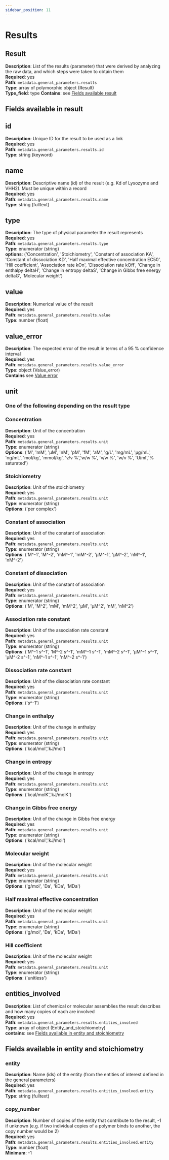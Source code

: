 ```yaml
---
sidebar_position: 11
---
```

# Results 

## Result

**Description**: List of the results (parameter) that were derived by analyzing the raw data, and which steps were taken to obtain them <br/>
**Required**: yes <br/>
**Path**: `metadata.general_parameters.results` <br/>
**Type**: array of polymorphic object (Result) <br/>
**Type_field**: type 
**Contains**: see [Fields available result](#fields-available-in-result)

## Fields available in result

## id 

**Description**: Unique ID for the result to be used as a link <br/>
**Required**: yes <br/>
**Path**: `metadata.general_parameters.results.id` <br/>
**Type**: string (keyword) <br/>

## name 

**Description**: Descriptive name (id) of the result (e.g. Kd of Lysozyme and VHH2). Must be unique within a record <br/>
**Required**: yes <br/>
**Path**: `metadata.general_parameters.results.name` <br/>
**Type**: string (fulltext) <br/>

## type

**Description**: The type of physical parameter the result represents <br/>
**Required**: yes <br/>
**Path**: `metadata.general_parameters.results.type` <br/>
**Type**: enumerator (string) <br/>
**options**: ('Concentration',
            'Stoichiometry',
            'Constant of association KA',
            'Constant of dissociation KD',
            'Half maximal effective concentration EC50',
            'Hill coefficient',
            'Association rate kOn',
            'Dissociation rate kOff',
            'Change in enthalpy deltaH',
            'Change in entropy deltaS',
            'Change in Gibbs free energy deltaG',
            'Molecular weight')

## value 

**Description**: Numerical value of the result <br/>
**Required**: yes <br/>
**Path**: `metadata.general_parameters.results.value` <br/>
**Type**: number (float) <br/>

## value_error

**Description**: The expected error of the result in terms of a 95 % confidence interval <br/>
**Required**: yes <br/>
**Path**: `metadata.general_parameters.results.value_error` <br/>
**Type**: object (Value_error) <br/>
**Contains** see [Value error](../reusable_elements/value_error.md)

## unit

### One of the following depending on the result type 

### Concentration 

**Description**: Unit of the concentration <br/>
**Required**: yes <br/>
**Path**: `metadata.general_parameters.results.unit` <br/>
**Type**: enumerator (string) <br/>
**Options**: ('M', 'mM', 'µM', 'nM', 'pM', 'fM', 'aM',
            'g/L', 'mg/mL', 'µg/mL', 'ng/mL',
            'mol/kg', 'mmol/kg',
            'v/v %','w/w %', 'v/w %', 'w/v %',
            'U/ml','% saturated')

### Stoichiometry 

**Description**: Unit of the stoichiometry<br/>
**Required**: yes <br/>
**Path**: `metadata.general_parameters.results.unit` <br/>
**Type**: enumerator (string) <br/>
**Options**: ('per complex')


### Constant of association 

**Description**: Unit of the constant of association<br/>
**Required**: yes <br/>
**Path**: `metadata.general_parameters.results.unit` <br/>
**Type**: enumerator (string) <br/>
**Options**: ('M^-1', 'M^-2',
              'mM^-1', 'mM^-2',
              'µM^-1', 'µM^-2',
              'nM^-1', 'nM^-2')

### Constant of dissociation 

**Description**: Unit of the constant of association<br/>
**Required**: yes <br/>
**Path**: `metadata.general_parameters.results.unit` <br/>
**Type**: enumerator (string) <br/>
**Options**: ('M', 'M^2',
            'mM', 'mM^2',
            'µM', 'µM^2',
            'nM', 'nM^2')

### Association rate constant

**Description**: Unit of the association rate constant <br/>
**Required**: yes <br/>
**Path**: `metadata.general_parameters.results.unit` <br/>
**Type**: enumerator (string) <br/>
**Options**: ('M^-1 s^-1', 'M^-2 s^-1',
            'mM^-1 s^-1', 'mM^-2 s^-1',
            'µM^-1 s^-1', 'µM^-2 s^-1',
            'nM^-1 s^-1', 'nM^-2 s^-1')


### Dissociation rate constant

**Description**: Unit of the dissociation rate constant <br/>
**Required**: yes <br/>
**Path**: `metadata.general_parameters.results.unit` <br/>
**Type**: enumerator (string) <br/>
**Options**: ('s^-1')

### Change in enthalpy

**Description**: Unit of the change in enthalpy <br/>
**Required**: yes <br/>
**Path**: `metadata.general_parameters.results.unit` <br/>
**Type**: enumerator (string) <br/>
**Options**: ('kcal/mol','kJ/mol')

### Change in entropy

**Description**: Unit of the change in entropy <br/>
**Required**: yes <br/>
**Path**: `metadata.general_parameters.results.unit` <br/>
**Type**: enumerator (string) <br/>
**Options**: ('kcal/molK','kJ/molK')

### Change in Gibbs free energy

**Description**: Unit of the change in Gibbs free energy <br/>
**Required**: yes <br/>
**Path**: `metadata.general_parameters.results.unit` <br/>
**Type**: enumerator (string) <br/>
**Options**: ('kcal/mol','kJ/mol')

### Molecular weight

**Description**: Unit of the molecular weight <br/>
**Required**: yes <br/>
**Path**: `metadata.general_parameters.results.unit` <br/>
**Type**: enumerator (string) <br/>
**Options**: ('g/mol', 'Da', 'kDa', 'MDa')

### Half maximal effective concentration 

**Description**: Unit of the molecular weight <br/>
**Required**: yes <br/>
**Path**: `metadata.general_parameters.results.unit` <br/>
**Type**: enumerator (string) <br/>
**Options**: ('g/mol', 'Da', 'kDa', 'MDa')

### Hill coefficient 

**Description**: Unit of the molecular weight <br/>
**Required**: yes <br/>
**Path**: `metadata.general_parameters.results.unit` <br/>
**Type**: enumerator (string) <br/>
**Options**: ('unitless')

## entities_involved

**Description**: List of chemical or molecular assemblies the result describes and how many copies of each are involved <br/>
**Required**: yes <br/>
**Path**: `metadata.general_parameters.results.entities_involved` <br/>
**Type**: array of object (Entity_and_stoichiometry) <br/>
**contains**: see [Fields available in entity and stoichiometry](#fields-available-in-entity-and-stoichiometry)

## Fields available in entity and stoichiometry

### entity

**Description**: Name (ids) of the entity (from the entities of interest defined in the general parameters) <br/>
**Required**: yes <br/>
**Path**: `metadata.general_parameters.results.entities_involved.entity` <br/>
**Type**: string (fulltext) <br/>

### copy_number

**Description**: Number of copies of the entity that contribute to the result, -1 if unknown (e.g. if two individual copies of a polymer binds to another, the copy number would be 2) <br/>
**Required**: yes <br/>
**Path**: `metadata.general_parameters.results.entities_involved.entity` <br/>
**Type**: number (float) <br/>
**Minimum**: -1
